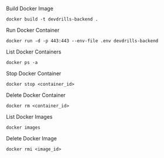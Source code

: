 Build Docker Image

```
docker build -t devdrills-backend .
```

Run Docker Container

```
docker run -d -p 443:443 --env-file .env devdrills-backend
```

List Docker Containers

```
docker ps -a
```

Stop Docker Container

```
docker stop <container_id>
```

Delete Docker Container

```
docker rm <container_id>
```

List Docker Images

```
docker images
```

Delete Docker Image

```
docker rmi <image_id>
```